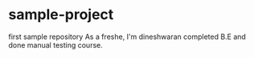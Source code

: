 # sample-project
first sample repository
As a freshe, I'm dineshwaran completed B.E and done manual testing course.
